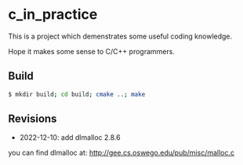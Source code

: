 # c_in_practice

This is a project which demenstrates some useful coding knowledge. 

Hope it makes some sense to C/C++ programmers.

## Build

```bash
$ mkdir build; cd build; cmake ..; make
```

## Revisions

- 2022-12-10: add dlmalloc 2.8.6

you can find dlmalloc at: http://gee.cs.oswego.edu/pub/misc/malloc.c
